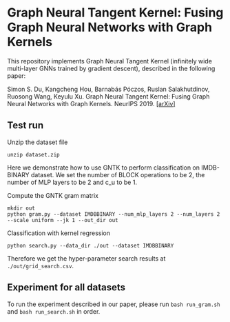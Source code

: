 # Graph Neural Tangent Kernel: Fusing Graph Neural Networks with Graph Kernels

This repository implements Graph Neural Tangent Kernel (infinitely wide multi-layer GNNs trained by gradient descent), described in the following paper:

Simon S. Du, Kangcheng Hou, Barnabás Póczos, Ruslan Salakhutdinov, Ruosong Wang, Keyulu Xu. Graph Neural Tangent Kernel: Fusing Graph Neural Networks with Graph Kernels. NeurIPS 2019. [[arXiv]](https://arxiv.org/abs/1905.13192)


## Test run
Unzip the dataset file
```
unzip dataset.zip
```

Here we demonstrate how to use GNTK to perform classification on IMDB-BINARY dataset. We set the number of BLOCK operations to be 2, the number of MLP layers to be 2 and c_u to be 1.

Compute the GNTK gram matrix
```
mkdir out
python gram.py --dataset IMDBBINARY --num_mlp_layers 2 --num_layers 2 --scale uniform --jk 1 --out_dir out
```

Classification with kernel regression 
```
python search.py --data_dir ./out --dataset IMDBBINARY
```

Therefore we get the hyper-parameter search results at `./out/grid_search.csv`.

## Experiment for all datasets
To run the experiment described in our paper, please run `bash run_gram.sh` and `bash run_search.sh`
in order.

